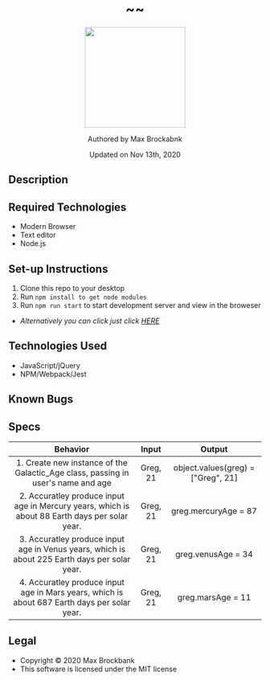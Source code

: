<h1 align="center">~<!-- Add Project Title Here -->~</h1>
<div align="center">
<img src="https://github.com/MaxBrockbank.png" width="200px" height="auto" >
</div>
<p align="center">Authored by Max Brockabnk</p>
<p align="center">Updated on Nov 13th, 2020</p>

## Description

## Required Technologies
* Modern Browser
* Text editor
* Node.js


## Set-up Instructions
1. Clone this repo to your desktop
2. Run ``npm install to get node modules``
3. Run ``npm run start`` to start development server and view in the broweser
* _Alternatively you can click just click [HERE]()_

## Technologies Used
* JavaScript/jQuery
* NPM/Webpack/Jest

## Known Bugs

## Specs

| Behavior  | Input | Output  |
| :---: | :---: |  :---:  |
|1. Create new instance of the Galactic_Age class, passing in user's name and age | Greg, 21 | object.values(greg) = ["Greg", 21]|
|2. Accuratley produce input age in Mercury years, which is about 88 Earth days per solar year.| Greg, 21 | greg.mercuryAge = 87|
|3. Accuratley produce input age in Venus years, which is about 225 Earth days per solar year.| Greg, 21 | greg.venusAge = 34|
|4. Accuratley produce input age in Mars years, which is about 687 Earth days per solar year.| Greg, 21 | greg.marsAge = 11|
## Legal
* Copyright © 2020 Max Brockbank
* This software is licensed under the MIT license